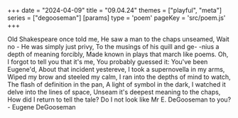 +++
date = "2024-04-09"
title = "09.04.24"
themes = ["playful", "meta"]
series = ["degooseman"]
[params]
  type = 'poem'
  pageKey = 'src/poem.js'
+++

Old Shakespeare once told me,
He saw a man to the chaps unseamed,
Wait no - He was simply just privy,
To the musings of his quill and ge-
-nius a depth of meaning forcibly,
Made known in plays that march like poems.
Oh, I forgot to tell you that it's me,
You probably guessed it:
You've been Eugene'd,
About that incident yestereve,
I took a supernovella in my arms,
Wiped my brow and steeled my calm,
I ran into the depths of mind to watch,
The flash of definition in the pan,
A light of symbol in the dark,
I watched it delve into the lines of space,
Unseam it's deepest meaning to the chaps,
How did I return to tell the tale?
Do I not look like Mr E. DeGooseman to you?
\- Eugene DeGooseman 
